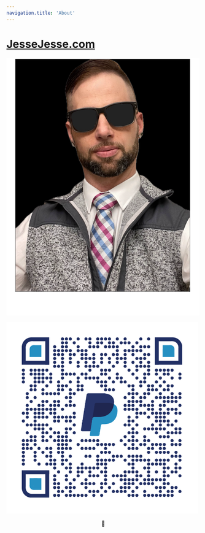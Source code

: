 ```yaml
---
navigation.title: 'About'
---
```

# [JesseJesse.com](https://jessejesse.com/)

<div class="avatar">
    <img src="/backup.png" alt="backup.png" />
  </div>
  </div>
  
![qrcode.png](/qrcode.png)
<center>
<div className="mockup-phone border-primary">
  <div className="camera"></div>
  <div className="display">
    <div className="artboard artboard-demo phone-1">🌼</div>
  </div>
</div></center>
